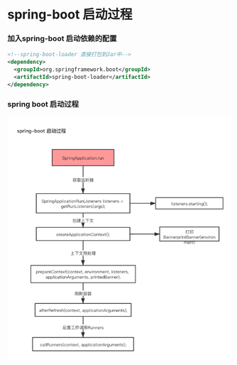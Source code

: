 # spring-boot 启动过程

### 加入spring-boot 启动依赖的配置

```xml
<!--spring-boot-loader 直接打包到Jar中-->
<dependency>
  <groupId>org.springframework.boot</groupId>
  <artifactId>spring-boot-loader</artifactId>
</dependency>
```



### spring boot 启动过程

![spring-boot-start](../../images/interview/spring/spring-boot-start.png)